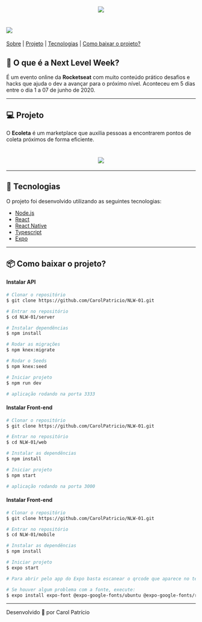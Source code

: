 <h1 align="center">
    <img src="https://ik.imagekit.io/carolina17/ecoleta_Wc8vGVvs5.svg">
</h1>
<h1 >
    <img src="https://ik.imagekit.io/carolina17/ecoleta_TqHMn3_n_.gif">
</h1>

 [Sobre](#-o-que-é-a-Next-Level-Week?) |  [Projeto](#projeto) |  [Tecnologias](#tecnologias) |  [Como baixar o projeto?](#como-baixar-o-projeto?)

## 💬 O que é a Next Level Week?

É um evento online da **Rocketseat** com muito conteúdo prático desafios e hacks que ajuda o dev a avançar para o próximo nível. Aconteceu em 5 dias entre o dia 1 a 07 de junho de 2020. 

---

## 💻 Projeto
O **Ecoleta** é um marketplace que auxilia pessoas a encontrarem pontos de coleta próximos de forma eficiente.

<h1 align="center">
<img src="https://ik.imagekit.io/carolina17/ecoleta_hZn2yAfbb.png">
</h1>

---
## 🚀 Tecnologias 
O projeto foi desenvolvido utilizando as seguintes tecnologias:

- [Node.js](https://nodejs.org/en/)
- [React](https://reactjs.org/)
- [React Native](https://reactnative.dev/)
- [Typescript](https://www.typescriptlang.org/)
- [Expo](https://expo.io/)

---

## 📦 Como baixar o projeto?

#### Instalar API
```bash
# Clonar o repositório
$ git clone https://github.com/CarolPatricio/NLW-01.git

# Entrar no repositório
$ cd NLW-01/server

# Instalar dependências
$ npm install

# Rodar as migrações
$ npm knex:migrate

# Rodar o Seeds
$ npm knex:seed

# Iniciar projeto
$ npm run dev

# aplicação rodando na porta 3333
```

#### Instalar Front-end
```bash
# Clonar o repositório
$ git clone https://github.com/CarolPatricio/NLW-01.git

# Entrar no repositório
$ cd NLW-01/web

# Instalar as dependências
$ npm install

# Iniciar projeto
$ npm start

# aplicação rodando na porta 3000
```


#### Instalar Front-end
```bash
# Clonar o repositório
$ git clone https://github.com/CarolPatricio/NLW-01.git

# Entrar no repositório
$ cd NLW-01/mobile

# Instalar as dependências
$ npm install

# Iniciar projeto
$ expo start

# Para abrir pelo app do Expo basta escanear o qrcode que aparece no terminal ou na página da aplicação

# Se houver algum problema com a fonte, execute:
$ expo install expo-font @expo-google-fonts/ubuntu @expo-google-fonts/roboto
```

--- 
Desenvolvido 💙 por Carol Patrício